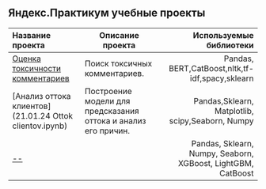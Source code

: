 ## Яндекс.Практикум учебные проекты

Название проекта | Описание проекта | Используемые библиотеки
:-----------------|------------------|------------------------:
[Оценка токсичности комментариев](10.11.2023_NLP.ipynb)| Поиск токсичных комментариев.  | Pandas, BERT,CatBoost,nltk,tf-idf,spacy,sklearn
[Анализ оттока клиентов](21.01.24 Ottok clientov.ipynb)| Построение модели для предсказания оттока и анализ его причин. | Pandas,Sklearn, Matplotlib, scipy,Seaborn, Numpy
[--]() | | Pandas, Sklearn, Numpy, Seaborn, XGBoost, LightGBM, CatBoost
